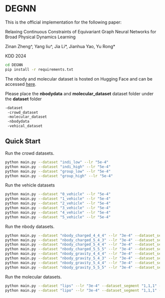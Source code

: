 # DEGNN

This is the official implementation for the following paper:

Relaxing Continuous Constraints of Equivariant Graph Neural Networks for Broad Physical Dynamics Learning

Zinan Zheng^, Yang liu^, Jia Li*, Jianhua Yao, Yu Rong* 

KDD 2024

```bash
cd DEGNN
pip install -r requirements.txt
```

The nbody and molecular dataset is hosted on Hugging Face and can be accessed [here](https://huggingface.co/datasets/compasszzn/Molecular/tree/main). 

Please place the **nbodydata** and **molecular_dataset** dataset folder under the **dataset** folder
```bash
-dataset
 -crowd_dataset  
 -molecular_dataset
 -nbodydata
 -vehical_dataset
```

## **Quick Start**
Run the crowd datasets.
```bash
python main.py --dataset "indi_low" --lr "5e-4"
python main.py --dataset "indi_high" --lr "5e-4"
python main.py --dataset "group_low" --lr "5e-4"
python main.py --dataset "group_high" --lr "5e-4"
```
Run the vehicle datasets
```bash
python main.py --dataset "0_vehicle" --lr "5e-4"
python main.py --dataset "1_vehicle" --lr "5e-4"
python main.py --dataset "2_vehicle" --lr "5e-4"
python main.py --dataset "3_vehicle" --lr "5e-4"
python main.py --dataset "4_vehicle" --lr "5e-4"
python main.py --dataset "5_vehicle" --lr "5e-4"
```
Run the nbody datasets.
```bash
python main.py --dataset "nbody_charged_4_4_4" --lr "3e-4" --dataset_segment "1,10,10" --dataset_size "4200"
python main.py --dataset "nbody_charged_5_4_3" --lr "3e-4" --dataset_segment "1,10,10" --dataset_size "4200"
python main.py --dataset "nbody_charged_5_4_4" --lr "3e-4" --dataset_segment "1,10,10" --dataset_size "4200"
python main.py --dataset "nbody_charged_5_5_5" --lr "3e-4" --dataset_segment "1,10,10" --dataset_size "4200"
python main.py --dataset "nbody_gravity_4_4_4" --lr "3e-4" --dataset_segment "1,10,10" --dataset_size "4200"
python main.py --dataset "nbody_gravity_5_4_3" --lr "3e-4" --dataset_segment "1,10,10" --dataset_size "4200"
python main.py --dataset "nbody_gravity_5_4_4" --lr "3e-4" --dataset_segment "1,10,10" --dataset_size "4200"
python main.py --dataset "nbody_gravity_5_5_5" --lr "3e-4" --dataset_segment "1,10,10" --dataset_size "4200"
```

Run the molecular datasets.
```bash
python main.py --dataset "lips" --lr "3e-4" --dataset_segment "1,1,1" --dataset_size "6000"
python main.py --dataset "lipo" --lr "3e-4" --dataset_segment "1,1,1" --dataset_size "6000"
```

